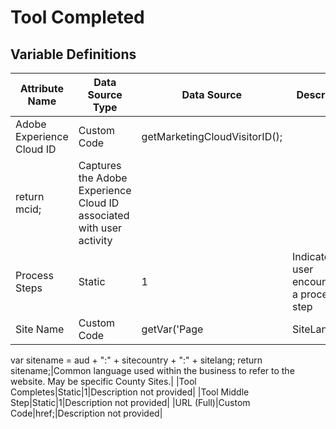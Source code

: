 # Tool Completed

### 

## Variable Definitions

| Attribute Name|Data Source Type|Data Source|Description|
| --- | --- | --- | --- |
|Adobe Experience Cloud ID|Custom Code|getMarketingCloudVisitorID();
return mcid;|Captures the Adobe Experience Cloud ID associated with user activity|
|Process Steps|Static|1|Indicates the user encountered a process step|
|Site Name|Custom Code|getVar('Page | SiteLanguage | [APL]');
var sitename = aud + ":" + sitecountry + ":" + sitelang;
return sitename;|Common language used within the business to refer to the website. May be specific County Sites.|
|Tool Completes|Static|1|Description not provided|
|Tool Middle Step|Static|1|Description not provided|
|URL (Full)|Custom Code|href;|Description not provided|



